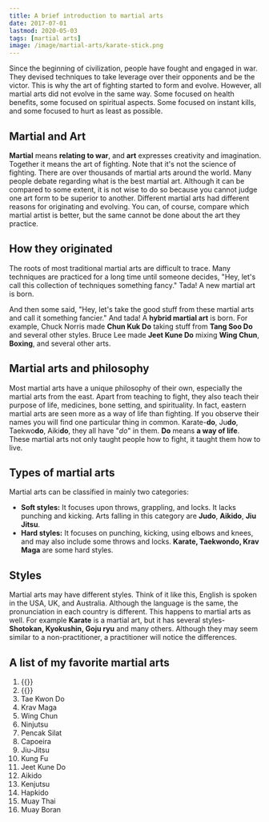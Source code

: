 ```yaml
---
title: A brief introduction to martial arts
date: 2017-07-01
lastmod: 2020-05-03
tags: [martial arts]
image: /image/martial-arts/karate-stick.png
---
```


Since the beginning of civilization, people have fought and engaged in war. They devised techniques to take leverage over their opponents and be the victor. This is why the art of fighting started to form and evolve. However, all martial arts did not evolve in the same way. Some focused on health benefits, some focused on spiritual aspects. Some focused on instant kills, and some focused to hurt as least as possible.

## Martial and Art

**Martial** means **relating to war**, and **art** expresses creativity and imagination. Together it means the art of fighting. Note that it's not the science of fighting. There are over thousands of martial arts around the world. Many people debate regarding what is the best martial art. Although it can be compared to some extent, it is not wise to do so because you cannot judge one art form to be superior to another. Different martial arts had different reasons for originating and evolving. You can, of course, compare which martial artist is better, but the same cannot be done about the art they practice.

## How they originated

The roots of most traditional martial arts are difficult to trace. Many techniques are practiced for a long time until someone decides, "Hey, let's call this collection of techniques something fancy." Tada! A new martial art is born.

And then some said, "Hey, let's take the good stuff from these martial arts and call it something fancier." And tada! A **hybrid martial art** is born. For example, Chuck Norris made **Chun Kuk Do** taking stuff from **Tang Soo Do** and several other styles. Bruce Lee made **Jeet Kune Do** mixing **Wing Chun**, **Boxing**, and several other arts.

## Martial arts and philosophy

Most martial arts have a unique philosophy of their own, especially the martial arts from the east. Apart from teaching to fight, they also teach their purpose of life, medicines, bone setting, and spirituality. In fact, eastern martial arts are seen more as a way of life than fighting. If you observe their names you will find one particular thing in common. Karate-**do**, Ju**do**, Taekwo**do**, Aiki**do**, they all have "_do_" in them. **Do** means **a way of life**. These martial arts not only taught people how to fight, it taught them how to live. 

## Types of martial arts

Martial arts can be classified in mainly two categories:
* **Soft styles:** It focuses upon throws, grappling, and locks. It lacks punching and kicking. Arts falling in this category are **Judo**, **Aikido**, **Jiu Jitsu**.
* **Hard styles:** It focuses on punching, kicking, using elbows and knees, and may also include some throws and locks. **Karate, Taekwondo, Krav Maga** are some hard styles.

## Styles

Martial arts may have different styles. Think of it like this, English is spoken in the USA, UK, and Australia. Although the language is the same, the pronunciation in each country is different. This happens to martial arts as well. For example **Karate** is a martial art, but it has several styles- **Shotokan, Kyokushin, Goju ryu** and many others. Although they may seem similar to a non-practitioner, a practitioner will notice the differences.

## A list of my favorite martial arts

1. {{<local-link href="posts/martial-arts/karate" text="Karate">}}
1. {{<local-link href="posts/martial-arts/judo" text="Judo">}}
1. Tae Kwon Do
1. Krav Maga
1. Wing Chun
1. Ninjutsu
1. Pencak Silat
1. Capoeira
1. Jiu-Jitsu
1. Kung Fu
1. Jeet Kune Do
1. Aikido
1. Kenjutsu
1. Hapkido
1. Muay Thai
1. Muay Boran